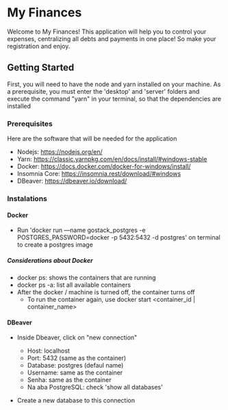 # My Finances

Welcome to My Finances! This application will help you to control your expenses, centralizing all debts and payments in one place! So make your registration and enjoy.

## Getting Started

First, you will need to have the node and yarn installed on your machine. As a prerequisite, you must enter the 'desktop' and 'server' folders and execute the command "yarn" in your terminal, so that the dependencies are installed

### Prerequisites

Here are the software that will be needed for the application

* Nodejs: https://nodejs.org/en/
* Yarn: https://classic.yarnpkg.com/en/docs/install/#windows-stable
* Docker: https://docs.docker.com/docker-for-windows/install/
* Insomnia Core: https://insomnia.rest/download/#windows
* DBeaver: https://dbeaver.io/download/

### Instalations 

#### Docker

* Run 'docker run —name gostack_postgres -e POSTGRES_PASSWORD=docker -p 5432:5432 -d postgres' on terminal to create a postgres image

##### Considerations about Docker

* docker ps: shows the containers that are running
* docker ps -a: list all available containers
* After the docker / machine is turned off, the container turns off
  * To run the container again, use docker start <container_id | container_name>

#### DBeaver

* Inside Dbeaver, click on "new connection"
  * Host: localhost
  * Port: 5432 (same as the container)
  * Database: postgres (defaul name)
  * Username: same as the container
  * Senha: same as the container
  * Na aba PostgreSQL: check 'show all databases'

* Create a new database to this connection